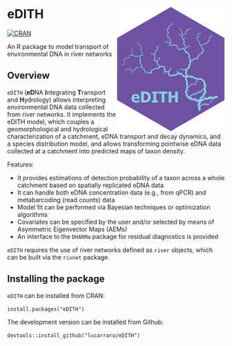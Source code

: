 # eDITH <img align="right" width="250" src="man/figures/logo.png">

<!-- badges: start -->
[![CRAN](http://www.r-pkg.org/badges/version/eDITH)](http://CRAN.R-project.org/package=eDITH)
<!-- badges: end -->


An R package to model transport of environmental DNA in river networks

## Overview

`eDITH` (**eD**NA **I**ntegrating **T**ransport and **H**ydrology) allows interpreting environmental DNA data collected from river networks. It implements the eDITH model, which couples a geomorphological and hydrological characterization of a catchment, eDNA transport and decay dynamics, and a species distribution model, and allows transforming pointwise eDNA
data collected at a catchment into predicted maps of taxon density. 

Features:

* It provides estimations of detection probability of a taxon across a whole catchment based on spatially replicated eDNA data 
* It can handle both eDNA concentration data (e.g., from qPCR) and metabarcoding (read counts) data
* Model fit can be performed via Bayesian techniques or optimization algorithms 
* Covariates can be specified by the user and/or selected by means of Asymmetric Eigenvector Maps (AEMs)
* An interface to the `DHARMa` package for residual diagnostics is provided

`eDITH` requires the use of river networks defined as `river` objects, which can be built via the `rivnet` package.

## Installing the package

`eDITH` can be installed from CRAN:

```
install.packages("eDITH")
```

The development version can be installed from Github:

```
devtools::install_github("lucarraro/eDITH")
```
